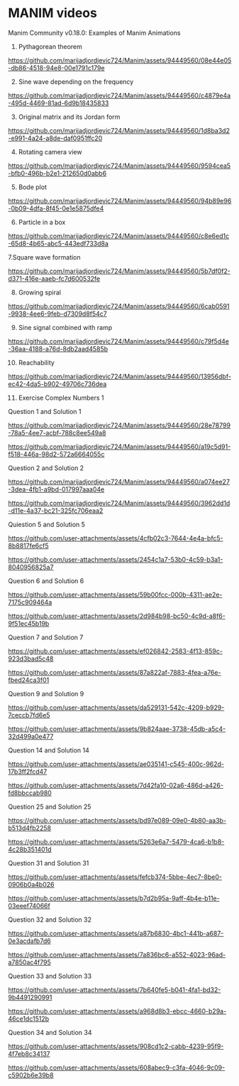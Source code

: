 # MANIM videos
Manim Community v0.18.0: Examples of Manim Animations

1. Pythagorean theorem

https://github.com/marijadjordjevic724/Manim/assets/94449560/08e44e05-db86-4518-94e8-00e1791c179e

2. Sine wave depending on the frequency

https://github.com/marijadjordjevic724/Manim/assets/94449560/c4879e4a-495d-4469-81ad-6d9b18435833

3. Original matrix and its Jordan form

https://github.com/marijadjordjevic724/Manim/assets/94449560/1d8ba3d2-e991-4a24-a8de-daf0951ffc20

4. Rotating camera view

https://github.com/marijadjordjevic724/Manim/assets/94449560/9594cea5-bfb0-496b-b2e1-212650d0abb6

5. Bode plot

https://github.com/marijadjordjevic724/Manim/assets/94449560/94b89e96-0b09-4dfa-8f45-0e1e5875dfe4

6. Particle in a box

https://github.com/marijadjordjevic724/Manim/assets/94449560/c8e6ed1c-65d8-4b65-abc5-443edf733d8a

7.Square wave formation

https://github.com/marijadjordjevic724/Manim/assets/94449560/5b7df0f2-d371-416e-aaeb-fc7d600532fe

8. Growing spiral

https://github.com/marijadjordjevic724/Manim/assets/94449560/6cab0591-9938-4ee6-9feb-d7309d8f54c7

9. Sine signal combined with ramp

https://github.com/marijadjordjevic724/Manim/assets/94449560/c79f5d4e-36aa-4188-a76d-8db2aad4585b

10. Reachability

https://github.com/marijadjordjevic724/Manim/assets/94449560/13956dbf-ec42-4da5-b902-49706c736dea

11. Exercise Complex Numbers 1
    
Question 1 and Solution 1

https://github.com/marijadjordjevic724/Manim/assets/94449560/28e78799-78a5-4ee7-acbf-788c8ee549a8

https://github.com/marijadjordjevic724/Manim/assets/94449560/a19c5d91-f518-446a-98d2-572a6664055c

Question 2 and Solution 2

https://github.com/marijadjordjevic724/Manim/assets/94449560/a074ee27-3dea-4fb1-a9bd-017997aaa04e

https://github.com/marijadjordjevic724/Manim/assets/94449560/3962dd1d-d11e-4a37-bc21-325fc706eaa2

Quiestion 5 and Solution 5

https://github.com/user-attachments/assets/4cfb02c3-7644-4e4a-bfc5-8b8817fe6cf5

https://github.com/user-attachments/assets/2454c1a7-53b0-4c59-b3a1-8040956825a7

Question 6 and Solution 6

https://github.com/user-attachments/assets/59b00fcc-000b-4311-ae2e-7175c909464a

https://github.com/user-attachments/assets/2d984b98-bc50-4c9d-a8f6-9f51ec45b19b

Question 7 and Solution 7

https://github.com/user-attachments/assets/ef026842-2583-4f13-859c-923d3bad5c48

https://github.com/user-attachments/assets/87a822af-7883-4fea-a76e-fbed24ca3f01

Question 9 and Solution 9

https://github.com/user-attachments/assets/da529131-542c-4209-b929-7ceccb7fd6e5

https://github.com/user-attachments/assets/9b824aae-3738-45db-a5c4-32d499a0e477

Question 14 and Solution 14

https://github.com/user-attachments/assets/ae035141-c545-400c-962d-17b3ff2fcd47

https://github.com/user-attachments/assets/7d42fa10-02a6-486d-a426-fd8bbccab980

Question 25 and Solution 25

https://github.com/user-attachments/assets/bd97e089-09e0-4b80-aa3b-b513d4fb2258

https://github.com/user-attachments/assets/5263e6a7-5479-4ca6-b1b8-4c28b351401d

Question 31 and Solution 31

https://github.com/user-attachments/assets/fefcb374-5bbe-4ec7-8be0-0906b0a4b026

https://github.com/user-attachments/assets/b7d2b95a-9aff-4b4e-b11e-03eeef74066f

Question 32 and Solution 32

https://github.com/user-attachments/assets/a87b6830-4bc1-441b-a687-0e3acdafb7d6

https://github.com/user-attachments/assets/7a836bc6-a552-4023-96ad-a7850ac4f795

Question 33 and Solution 33

https://github.com/user-attachments/assets/7b640fe5-b041-4fa1-bd32-9b4491290991

https://github.com/user-attachments/assets/a968d8b3-ebcc-4660-b29a-46ce1dc1512b

Question 34 and Solution 34

https://github.com/user-attachments/assets/908cd1c2-cabb-4239-95f9-4f7eb8c34137

https://github.com/user-attachments/assets/608abec9-c3fa-4046-9c09-c5902b6e39b8

























